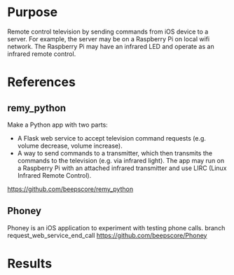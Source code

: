 # Purpose
Remote control television by sending commands from iOS device to a server.
For example, the server may be on a Raspberry Pi on local wifi network.
The Raspberry Pi may have an infrared LED and operate as an infrared remote control.

# References

## remy_python
Make a Python app with two parts:
- A Flask web service to accept television command requests (e.g. volume decrease, volume increase).
- A way to send commands to a transmitter, which then transmits the commands to the television (e.g. via infrared light). The app may run on a Raspberry Pi with an attached infrared transmitter and use LIRC (Linux Infrared Remote Control).

https://github.com/beepscore/remy_python

## Phoney
Phoney is an iOS application to experiment with testing phone calls. 
branch request_web_service_end_call
https://github.com/beepscore/Phoney

# Results

